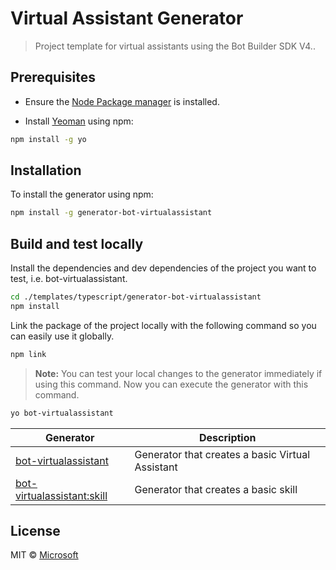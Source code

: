 # Virtual Assistant Generator
> Project template for virtual assistants using the Bot Builder SDK V4..
## Prerequisites

- Ensure the [Node Package manager](https://nodejs.org/en/) is installed.

- Install [Yeoman](http://yeoman.io) using npm:

```bash
npm install -g yo
```

## Installation

To install the generator using npm:

```bash
npm install -g generator-bot-virtualassistant
```

## Build and test locally

Install the dependencies and dev dependencies of the project you want to test, i.e. bot-virtualassistant.
```bash
cd ./templates/typescript/generator-bot-virtualassistant
npm install
```

Link the package of the project locally with the following command so you can easily use it globally.
```bash
npm link
```
> **Note:** You can test your local changes to the generator immediately if using this command.
Now you can execute the generator with this command.
```bash
yo bot-virtualassistant
```

| Generator                                           | Description                                     |
|-----------------------------------------------------|-------------------------------------------------|
| [bot-virtualassistant](generators/app/README.md)    | Generator that creates a basic Virtual Assistant        |
| [bot-virtualassistant:skill](generators/skill/README.md)    | Generator that creates a basic skill        |


## License

MIT © [Microsoft](http://dev.botframework.com)